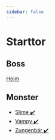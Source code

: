 ```yaml
---
sidebar: false
---
```

# Starttor

## Boss

[Hoim](../../types/slime/heil-slime/)

## Monster

- [Slime :heavy_check_mark:](../../types/slime/slime/)
- [Vampy :heavy_check_mark:](../../types/bird/vampy/)
- [Zungenbär :heavy_check_mark:](../../types/beast/zungenbaer/)